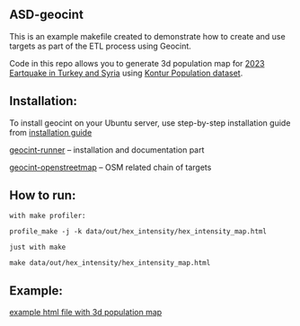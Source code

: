 ## ASD-geocint
This is an example makefile created to demonstrate how to create and use targets as part of the ETL process using Geocint.

Code in this repo allows you to generate 3d population map for [2023 Eartquake in Turkey and Syria](https://en.wikipedia.org/wiki/2023_Turkey%E2%80%93Syria_earthquakes) using [Kontur Population dataset](https://data.humdata.org/dataset/kontur-population-dataset?).


## Installation:

To install geocint on your Ubuntu server, use step-by-step installation guide from [installation guide](https://github.com/konturio/geocint-runner/DOCUMENTATION.md)

[geocint-runner](https://github.com/konturio/geocint-runner) – installation and documentation part

[geocint-openstreetmap](https://github.com/konturio/geocint-openstreetmap) – OSM related chain of targets

## How to run:

```
with make profiler:

profile_make -j -k data/out/hex_intensity/hex_intensity_map.html

just with make

make data/out/hex_intensity/hex_intensity_map.html
```

## Example:

[example html file with 3d population map](https://github.com/frolui/asd-geocint/blob/master/hex_intensity_map_example.html)
